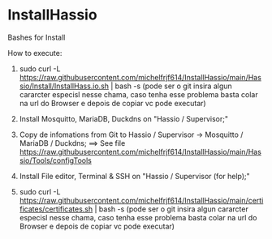 # InstallHassio
Bashes for Install

How to execute:

1) sudo curl -L https://raw.githubusercontent.com/michelfrjf614/InstallHassio/main/Hassio/Install/InstallHass.io.sh | bash -s (pode ser o git insira algun cararcter especisl nesse chama, caso tenha esse problema basta colar na url do Browser e depois de copiar vc pode executar)

2) Install Mosquitto, MariaDB, Duckdns on "Hassio / Supervisor;"

3) Copy de infomations from Git to Hassio / Supervisor -> Mosquitto / MariaDB / Duckdns; ==> See file https://raw.githubusercontent.com/michelfrjf614/InstallHassio/main/Hassio/Tools/configTools

4) Install File editor, Terminal & SSH on "Hassio / Supervisor (for help);"

5) sudo curl -L https://raw.githubusercontent.com/michelfrjf614/InstallHassio/main/certificates/certificates.sh | bash -s (pode ser o git insira algun cararcter especisl nesse chama, caso tenha esse problema basta colar na url do Browser e depois de copiar vc pode executar)
